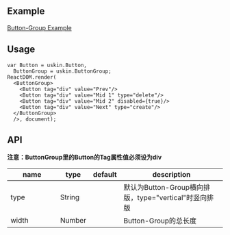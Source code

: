 ## Example
<a href="./button-group.html" target="_blank">Button-Group Example</a>

## Usage
```
var Button = uskin.Button,
  ButtonGroup = uskin.ButtonGroup;
ReactDOM.render(  
  <ButtonGroup>
    <Button tag="div" value="Prev"/>
    <Button tag="div" value="Mid 1" type="delete"/>
    <Button tag="div" value="Mid 2" disabled={true}/>
    <Button tag="div" value="Next" type="create"/>
  </ButtonGroup>
  />, document);
```

## API
**注意：ButtonGroup里的Button的Tag属性值必须设为div**
<table>
  <thead>
    <tr>
      <th style="width: 100px;">name</th>
      <th style="width: 50px;">type</th>
      <th style="width: 50px;">default</th>
      <th>description</th>
    </tr>
  </thead>
  <tbody>
    <tr>
      <td>type</td>
      <td>String</td>
      <td></td>
      <td>默认为Button-Group横向排版，type="vertical"时竖向排版</td>
    </tr>
    <tr>
      <td>width</td>
      <td>Number</td>
      <td></td>
      <td>Button-Group的总长度</td>
    </tr>
  </tbody>
</table>
